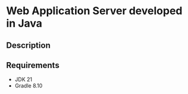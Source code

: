 # Web Application Server developed in Java

## Description


## Requirements

- JDK 21
- Gradle 8.10
